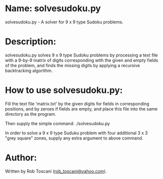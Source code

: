 # Name: solvesudoku.py
solvesudoku.py - A solver for 9 x 9 type Sudoku problems.

# Description:
solvesudoku.py solves 9 x 9 type Sudoku problems by processing a text file with a 9-by-9 matrix of digits corresponding with the given and empty fields of the problem, and finds the missing digits by applying a recursive backtracking algorithm.

# How to use solvesudoku.py:
Fill the text file 'matrix.txt' by the given digits for fields in corresponding positions, and by zeroes 
if fields are empty, and place this file into the same directory as the program.

Then supply the simple command: ./solvesudoku.py

In order to solve a 9 x 9 type Suduku problem with four additional 3 x 3 "grey square" zones, supply any extra argument to above command. 

# Author:
Written by Rob Toscani (rob_toscani@yahoo.com).
